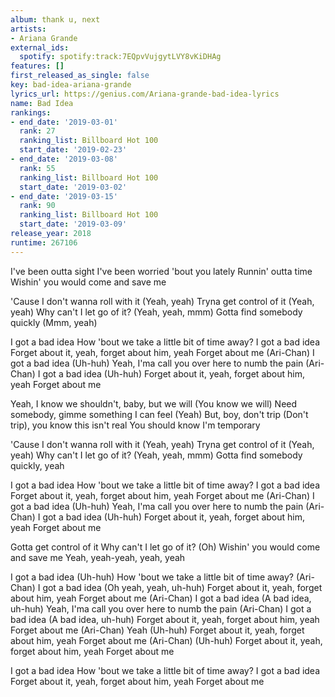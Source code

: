 ```yaml
---
album: thank u, next
artists:
- Ariana Grande
external_ids:
  spotify: spotify:track:7EQpvVujgytLVY8vKiDHAg
features: []
first_released_as_single: false
key: bad-idea-ariana-grande
lyrics_url: https://genius.com/Ariana-grande-bad-idea-lyrics
name: Bad Idea
rankings:
- end_date: '2019-03-01'
  rank: 27
  ranking_list: Billboard Hot 100
  start_date: '2019-02-23'
- end_date: '2019-03-08'
  rank: 55
  ranking_list: Billboard Hot 100
  start_date: '2019-03-02'
- end_date: '2019-03-15'
  rank: 90
  ranking_list: Billboard Hot 100
  start_date: '2019-03-09'
release_year: 2018
runtime: 267106
---
```

I've been outta sight
I've been worried 'bout you lately
Runnin' outta time
Wishin' you would come and save me


'Cause I don't wanna roll with it (Yeah, yeah)
Tryna get control of it (Yeah, yeah)
Why can't I let go of it? (Yeah, yeah, mmm)
Gotta find somebody quickly (Mmm, yeah)


I got a bad idea
How 'bout we take a little bit of time away?
I got a bad idea
Forget about it, yeah, forget about him, yeah
Forget about me (Ari-Chan)
I got a bad idea (Uh-huh)
Yeah, I'ma call you over here to numb the pain (Ari-Chan)
I got a bad idea (Uh-huh)
Forget about it, yeah, forget about him, yeah
Forget about me


Yeah, I know we shouldn't, baby, but we will (You know we will)
Need somebody, gimme something I can feel (Yeah)
But, boy, don't trip (Don't trip), you know this isn't real
You should know I'm temporary


'Cause I don't wanna roll with it (Yeah, yeah)
Tryna get control of it (Yeah, yeah)
Why can't I let go of it? (Yeah, yeah, mmm)
Gotta find somebody quickly, yeah


I got a bad idea
How 'bout we take a little bit of time away?
I got a bad idea
Forget about it, yeah, forget about him, yeah
Forget about me (Ari-Chan)
I got a bad idea (Uh-huh)
Yeah, I'ma call you over here to numb the pain (Ari-Chan)
I got a bad idea (Uh-huh)
Forget about it, yeah, forget about him, yeah
Forget about me


Gotta get control of it
Why can't I let go of it? (Oh)
Wishin' you would come and save me
Yeah, yeah-yeah, yeah, yeah


I got a bad idea (Uh-huh)
How 'bout we take a little bit of time away? (Ari-Chan)
I got a bad idea (Oh yeah, yeah, uh-huh)
Forget about it, yeah, forget about him, yeah
Forget about me (Ari-Chan)
I got a bad idea (A bad idea, uh-huh)
Yeah, I'ma call you over here to numb the pain (Ari-Chan)
I got a bad idea (A bad idea, uh-huh)
Forget about it, yeah, forget about him, yeah
Forget about me (Ari-Chan)
Yeah (Uh-huh)
Forget about it, yeah, forget about him, yeah
Forget about me (Ari-Chan)
(Uh-huh)
Forget about it, yeah, forget about him, yeah
Forget about me


I got a bad idea
How 'bout we take a little bit of time away?
I got a bad idea
Forget about it, yeah, forget about him, yeah
Forget about me
